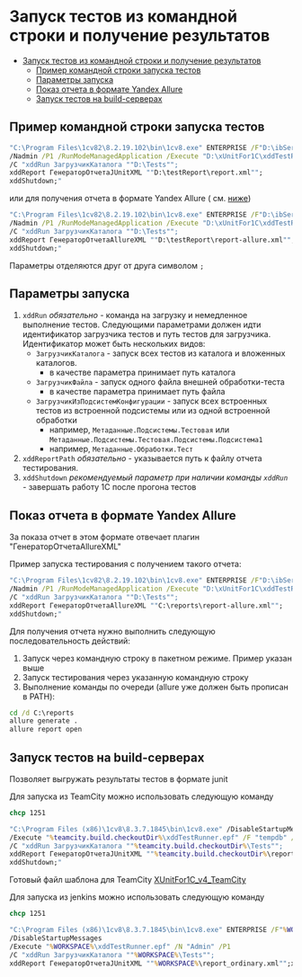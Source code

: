 # Запуск тестов из командной строки и получение результатов

<!-- TOC -->

- [Запуск тестов из командной строки и получение результатов](#запуск-тестов-из-командной-строки-и-получение-результатов)
    - [Пример командной строки запуска тестов](#пример-командной-строки-запуска-тестов)
    - [Параметры запуска](#параметры-запуска)
    - [Показ отчета в формате Yandex Allure](#показ-отчета-в-формате-yandex-allure)
    - [Запуск тестов на build-серверах](#запуск-тестов-на-build-серверах)

<!-- /TOC -->

## Пример командной строки запуска тестов

```cmd
"C:\Program Files\1cv82\8.2.19.102\bin\1cv8.exe" ENTERPRISE /F"D:\ibService" 
/Nadmin /P1 /RunModeManagedApplication /Execute "D:\xUnitFor1C\xddTestRunner.epf"
/C "xddRun ЗагрузчикКаталога ""D:\Tests"";
xddReport ГенераторОтчетаJUnitXML ""D:\testReport\report.xml"";
xddShutdown;"
```

или для получения отчета в формате Yandex Allure ( см. [ниже](#Показ-отчета-в-формате-Yandex-Allure))

```cmd
"C:\Program Files\1cv82\8.2.19.102\bin\1cv8.exe" ENTERPRISE /F"D:\ibService" 
/Nadmin /P1 /RunModeManagedApplication /Execute "D:\xUnitFor1C\xddTestRunner.epf"
/C "xddRun ЗагрузчикКаталога ""D:\Tests"";
xddReport ГенераторОтчетаAllureXML ""D:\testReport\report-allure.xml"";
xddShutdown;"
```

Параметры отделяются друг от друга символом `;`

## Параметры запуска

1. `xddRun` *обязательно* - команда на загрузку и немедленное выполнение тестов. Следующими параметрами должен идти идентификатор загрузчика тестов и путь тестов для загрузчика. Идентификатор может быть нескольких видов:
   * `ЗагрузчикКаталога` - запуск всех тестов из каталога и вложенных каталогов.
     * в качестве параметра принимает путь каталога
   * `ЗагрузчикФайла` - запуск одного файла внешней обработки-теста
     * в качестве параметра принимает путь файла
   * `ЗагрузчикИзПодсистемКонфигурации` - запуск всех встроенных тестов из встроенной подсистемы или из одной встроенной обработки 
     * например, `Метаданные.Подсистемы.Тестовая` или `Метаданные.Подсистемы.Тестовая.Подсистемы.Подсистема1`
     * например, `Метаданные.Обработки.Тест`
1. `xddReportPath` *обязательно* - указывается путь к файлу отчета тестирования. 
1. `xddShutdown` *рекомендуемый параметр при наличии команды `xddRun`* - завершать работу 1С после прогона тестов

## Показ отчета в формате Yandex Allure

За показа отчет в этом формате отвечает плагин "ГенераторОтчетаAllureXML"

Пример запуска тестирования с получением такого отчета:

```cmd
"C:\Program Files\1cv82\8.2.19.102\bin\1cv8.exe" ENTERPRISE /F"D:\ibService" 
/Nadmin /P1 /RunModeManagedApplication /Execute "D:\xUnitFor1C\xddTestRunner.epf"
/C "xddRun ЗагрузчикКаталога ""D:\Tests"";
xddReport ГенераторОтчетаAllureXML ""C:\reports\report-allure.xml"";
xddShutdown;"
```

Для получения отчета нужно выполнить следующую последовательность действий:

1. Запуск через командную строку в пакетном режиме. Пример указан выше
1. Запуск тестирования через указанную командную строку
1. Выполнение команды по очереди (allure уже должен быть прописан в PATH):

```cmd
cd /d C:\reports
allure generate .
allure report open
```

## Запуск тестов на build-серверах

Позволяет выгружать результаты тестов в формате junit

Для запуска из TeamCity можно использовать следующую команду

```cmd
chcp 1251

"C:\Program Files (x86)\1cv8\8.3.7.1845\bin\1cv8.exe" /DisableStartupMessages 
/Execute "%teamcity.build.checkoutDir%\xddTestRunner.epf" /F "tempdb" /N "Admin" /P1 
/C "xddRun ЗагрузчикКаталога ""%teamcity.build.checkoutDir%\Tests"";
xddReport ГенераторОтчетаJUnitXML ""%teamcity.build.checkoutDir%\report_ordinary.xml"";
xddShutdown;"
```

Готовый файл шаблона для TeamCity [XUnitFor1C_v4_TeamCity](https://github.com/xDrivenDevelopment/xUnitFor1C/releases/download/4.0.0.4/XUnitFor1C_v4_TeamCity.zip)

Для запуска из jenkins можно использовать следующую команду

```cmd
chcp 1251

"C:\Program Files (x86)\1cv8\8.3.7.1845\bin\1cv8.exe" ENTERPRISE /F"%WORKSPACE%\testib" 
/DisableStartupMessages 
/Execute "%WORKSPACE%\xddTestRunner.epf" /N "Admin" /P1 
/C "xddRun ЗагрузчикКаталога ""%WORKSPACE%\Tests"";
xddReport ГенераторОтчетаJUnitXML ""%WORKSPACE%\report_ordinary.xml"";xddShutdown;"
```